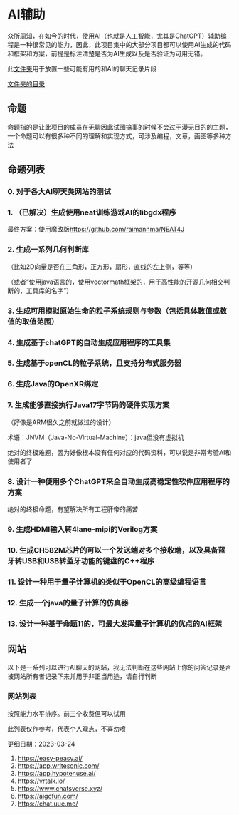 # AI辅助

众所周知，在如今的时代，使用AI（也就是人工智能，尤其是ChatGPT）辅助编程是一种很常见的能力，因此，此项目集中的大部分项目都可以使用AI生成的代码和框架和方案，前提是标注清楚是否为AI生成以及是否验证为可用无错。

此[文件夹](data)用于放置一些可能有用的和AI的聊天记录片段

[文件夹的目录](data/index.md)

## 命题

命题指的是让此项目的成员在无聊因此试图搞事的时候不会过于漫无目的的主题，一个命题可以有很多种不同的理解和实现方式，可涉及编程，文章，画图等多种方法

## 命题列表

### 0. 对于各大AI聊天类网站的测试

### 1. （已解决）生成使用neat训练游戏AI的libgdx程序

最终方案：使用魔改版<https://github.com/raimannma/NEAT4J>

### 2. 生成一系列几何判断库

（比如2D向量是否在三角形，正方形，扇形，直线的左上侧，等等）

（或者“使用java语言的，使用vectormath框架的，用于高性能的开源几何相交判断的，工具库的名字”）

### 3. 生成可用模拟原始生命的粒子系统规则与参数（包括具体数值或数值的取值范围）

### 4. 生成基于chatGPT的自动生成应用程序的工具集

### 5. 生成基于openCL的粒子系统，且支持分布式服务器

### 6. 生成Java的OpenXR绑定

### 7. 生成能够直接执行Java17字节码的硬件实现方案

（好像是ARM很久之前就做过的设计）

术语：JNVM（Java-No-Virtual-Machine）：java但没有虚拟机

绝对的终极难题，因为好像根本没有任何对应的代码资料，可以说是非常考验AI和使用者了

### 8. 设计一种使用多个ChatGPT来全自动生成高稳定性软件应用程序的方案

绝对的终极命题，有望解决所有工程肝帝的痛苦

### 9. 生成HDMI输入转4lane-mipi的Verilog方案

### 10. 生成CH582M芯片的可以一个发送端对多个接收端，以及具备蓝牙转USB和USB转蓝牙功能的键盘的C++程序

### 11. 设计一种用于量子计算机的类似于OpenCL的高级编程语言

### 12. 生成一个java的量子计算的仿真器

### 13. 设计一种基于[命题11](#11-设计一种用于量子计算机的类似于opencl的高级编程语言)的，可最大发挥量子计算机的优点的AI框架

## 网站

以下是一系列可以进行AI聊天的网站，我无法判断在这些网站上你的问答记录是否被网站所有者记录下来并用于非正当用途，请自行判断

### 网站列表

按照能力水平排序。前三个收费但可以试用

此列表仅作参考，代表个人观点，不喜勿喷

更细日期：2023-03-24

1. <https://easy-peasy.ai/>
2. <https://app.writesonic.com/>
3. <https://app.hypotenuse.ai/>
4. <https://vrtalk.io/>
5. <https://www.chatsverse.xyz/>
6. <https://aigcfun.com/>
7. <https://chat.uue.me/>
